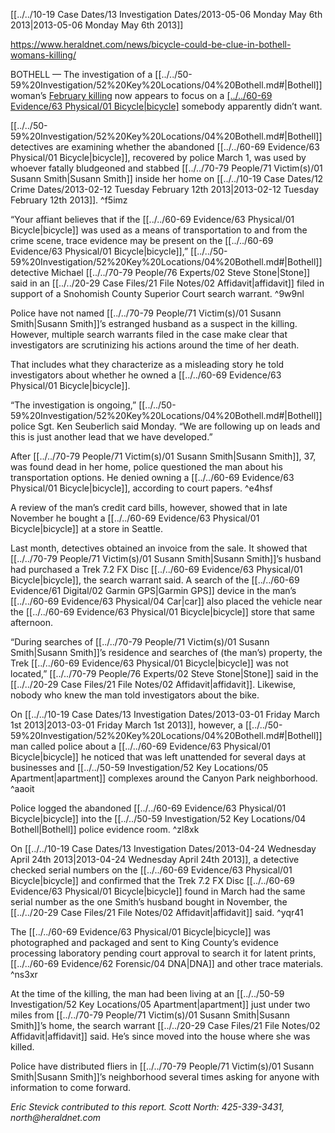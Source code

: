 [[../../10-19 Case Dates/13 Investigation Dates/2013-05-06 Monday May 6th 2013|2013-05-06 Monday May 6th 2013]]

https://www.heraldnet.com/news/bicycle-could-be-clue-in-bothell-womans-killing/

BOTHELL — The investigation of a [[../../50-59%20Investigation/52%20Key%20Locations/04%20Bothell.md#|Bothell]] woman’s [February killing](http://www.heraldnet.com/article/20130430/NEWS01/704309813/0/SEARCH) now appears to focus on a [[../../60-69 Evidence/63 Physical/01 Bicycle|bicycle]](../../50-59%20Investigation/52%20Key%20Locations/04%20Bothell.md#) somebody apparently didn’t want.

[[../../50-59%20Investigation/52%20Key%20Locations/04%20Bothell.md#|Bothell]] detectives are examining whether the abandoned [[../../60-69 Evidence/63 Physical/01 Bicycle|bicycle]], recovered by police March 1, was used by whoever fatally bludgeoned and stabbed [[../../70-79 People/71 Victim(s)/01 Susann Smith|Susann Smith]] inside her home on [[../../10-19 Case Dates/12 Crime Dates/2013-02-12 Tuesday February 12th 2013|2013-02-12 Tuesday February 12th 2013]]. ^f5imz

“Your affiant believes that if the [[../../60-69 Evidence/63 Physical/01 Bicycle|bicycle]] was used as a means of transportation to and from the crime scene, trace evidence may be present on the [[../../60-69 Evidence/63 Physical/01 Bicycle|bicycle]],” [[../../50-59%20Investigation/52%20Key%20Locations/04%20Bothell.md#|Bothell]] detective Michael [[../../70-79 People/76 Experts/02 Steve Stone|Stone]] said in an [[../../20-29 Case Files/21 File Notes/02 Affidavit|affidavit]] filed in support of a Snohomish County Superior Court search warrant. ^9w9nl

Police have not named [[../../70-79 People/71 Victim(s)/01 Susann Smith|Susann Smith]]’s estranged husband as a suspect in the killing. However, multiple search warrants filed in the case make clear that investigators are scrutinizing his actions around the time of her death.

That includes what they characterize as a misleading story he told investigators about whether he owned a [[../../60-69 Evidence/63 Physical/01 Bicycle|bicycle]].

“The investigation is ongoing,” [[../../50-59%20Investigation/52%20Key%20Locations/04%20Bothell.md#|Bothell]] police Sgt. Ken Seuberlich said Monday. “We are following up on leads and this is just another lead that we have developed.”

After [[../../70-79 People/71 Victim(s)/01 Susann Smith|Susann Smith]], 37, was found dead in her home, police questioned the man about his transportation options. He denied owning a [[../../60-69 Evidence/63 Physical/01 Bicycle|bicycle]], according to court papers. ^e4hsf

A review of the man’s credit card bills, however, showed that in late November he bought a [[../../60-69 Evidence/63 Physical/01 Bicycle|bicycle]] at a store in Seattle.

Last month, detectives obtained an invoice from the sale. It showed that [[../../70-79 People/71 Victim(s)/01 Susann Smith|Susann Smith]]’s husband had purchased a Trek 7.2 FX Disc [[../../60-69 Evidence/63 Physical/01 Bicycle|bicycle]], the search warrant said. A search of the [[../../60-69 Evidence/61 Digital/02 Garmin GPS|Garmin GPS]] device in the man’s [[../../60-69 Evidence/63 Physical/04 Car|car]] also placed the vehicle near the [[../../60-69 Evidence/63 Physical/01 Bicycle|bicycle]] store that same afternoon.

“During searches of [[../../70-79 People/71 Victim(s)/01 Susann Smith|Susann Smith]]’s residence and searches of (the man’s) property, the Trek [[../../60-69 Evidence/63 Physical/01 Bicycle|bicycle]] was not located,” [[../../70-79 People/76 Experts/02 Steve Stone|Stone]] said in the [[../../20-29 Case Files/21 File Notes/02 Affidavit|affidavit]]. Likewise, nobody who knew the man told investigators about the bike.

On [[../../10-19 Case Dates/13 Investigation Dates/2013-03-01 Friday March 1st 2013|2013-03-01 Friday March 1st 2013]], however, a [[../../50-59%20Investigation/52%20Key%20Locations/04%20Bothell.md#|Bothell]] man called police about a [[../../60-69 Evidence/63 Physical/01 Bicycle|bicycle]] he noticed that was left unattended for several days at businesses and [[../../50-59 Investigation/52 Key Locations/05 Apartment|apartment]] complexes around the Canyon Park neighborhood. ^aaoit

Police logged the abandoned [[../../60-69 Evidence/63 Physical/01 Bicycle|bicycle]] into the [[../../50-59 Investigation/52 Key Locations/04 Bothell|Bothell]] police evidence room. ^zl8xk

On [[../../10-19 Case Dates/13 Investigation Dates/2013-04-24 Wednesday April 24th 2013|2013-04-24 Wednesday April 24th 2013]], a detective checked serial numbers on the [[../../60-69 Evidence/63 Physical/01 Bicycle|bicycle]] and confirmed that the Trek 7.2 FX Disc [[../../60-69 Evidence/63 Physical/01 Bicycle|bicycle]] found in March had the same serial number as the one Smith’s husband bought in November, the [[../../20-29 Case Files/21 File Notes/02 Affidavit|affidavit]] said. ^yqr41

The [[../../60-69 Evidence/63 Physical/01 Bicycle|bicycle]] was photographed and packaged and sent to King County’s evidence processing laboratory pending court approval to search it for latent prints, [[../../60-69 Evidence/62 Forensic/04 DNA|DNA]] and other trace materials. ^ns3xr

At the time of the killing, the man had been living at an [[../../50-59 Investigation/52 Key Locations/05 Apartment|apartment]] just under two miles from [[../../70-79 People/71 Victim(s)/01 Susann Smith|Susann Smith]]’s home, the search warrant [[../../20-29 Case Files/21 File Notes/02 Affidavit|affidavit]] said. He’s since moved into the house where she was killed.

Police have distributed fliers in [[../../70-79 People/71 Victim(s)/01 Susann Smith|Susann Smith]]’s neighborhood several times asking for anyone with information to come forward.

_Eric Stevick contributed to this report. Scott North: 425-339-3431, north@heraldnet.com_